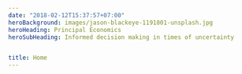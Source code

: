 ```yaml
---
date: "2018-02-12T15:37:57+07:00"
heroBackground: images/jason-blackeye-1191801-unsplash.jpg
heroHeading: Principal Economics
heroSubHeading: Informed decision making in times of uncertainty


title: Home
---
```

